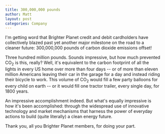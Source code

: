 ```yaml
---
title: 300,000,000 pounds
author: Matt
layout: post
categories: Company
---
```


I'm getting word that Brighter Planet credit and debit cardholders have collectively blazed past yet another major milestone on the road to a cleaner future: 300,000,000 pounds of carbon dioxide emissions offset!

Three hundred million pounds. Sounds impressive, but how much prevented CO<sub>2</sub> is this, really? Well, it's equivalent to the carbon footprint of all the lights in every US home over more than four days -- or of more than eleven million Americans leaving their car in the garage for a day and instead riding their bicycle to work. This volume of CO<sub>2</sub> would fill a few party balloons for every child on earth -- or it would fill one tractor trailer, every single day, for 1800 years.

An impressive accomplishment indeed. But what's equally impressive is how it's been accomplished: through the widespread use of innovative technology and market mechanisms that harness the power of everyday actions to build (quite literally) a clean energy future.

Thank you, all you Brighter Planet members, for doing your part.
